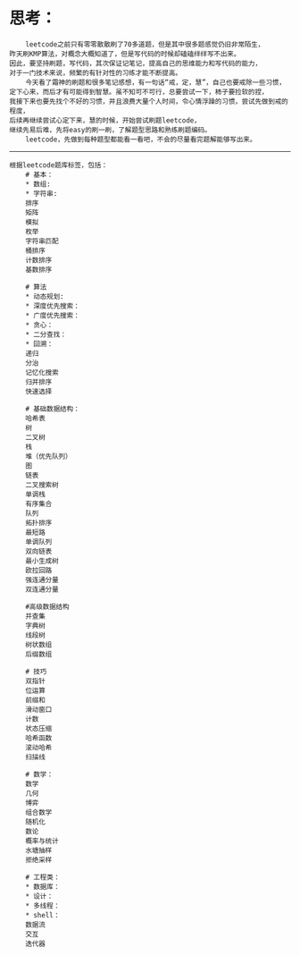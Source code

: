 思考：
====
        leetcode之前只有零零散散刷了70多道题，但是其中很多题感觉仍旧非常陌生，
    昨天刷KMP算法，对概念大概知道了，但是写代码的时候却磕磕绊绊写不出来。
    因此，要坚持刷题，写代码，其次保证记笔记，提高自己的思维能力和写代码的能力，
    对于一门技术来说，频繁的有针对性的习练才能不断提高。
        今天看了霜神的刷题和很多笔记感想，有一句话“戒，定，慧”，自己也要戒除一些习惯，
    定下心来，而后才有可能得到智慧。虽不知可不可行，总要尝试一下，柿子要捡软的捏，
    我接下来也要先找个不好的习惯，并且浪费大量个人时间，令心情浮躁的习惯，尝试先做到戒的程度，
    后续再继续尝试心定下来，慧的时候，开始尝试刷题leetcode，
    继续先易后难，先将easy的刷一刷，了解题型思路和熟练刷题编码。
        leetcode，先做到每种题型都能看一看吧，不会的尽量看完题解能够写出来。
------
    根据leetcode题库标签，包括：
        # 基本：
        * 数组:
        * 字符串:
        排序
        矩阵
        模拟
        枚举
        字符串匹配
        桶排序
        计数排序
        基数排序
        
        # 算法
        * 动态规划:
        * 深度优先搜索：
        * 广度优先搜索：
        * 贪心：
        * 二分查找：
        * 回溯：
        递归
        分治
        记忆化搜索
        归并排序
        快速选择
        
        # 基础数据结构：
        哈希表
        树
        二叉树
        栈
        堆（优先队列）
        图
        链表
        二叉搜索树
        单调栈
        有序集合
        队列
        拓扑排序
        最短路
        单调队列
        双向链表
        最小生成树
        欧拉回路
        强连通分量
        双连通分量
        
        #高级数据结构
        并查集
        字典树
        线段树
        树状数组
        后缀数组
        
        # 技巧
        双指针
        位运算
        前缀和
        滑动窗口
        计数
        状态压缩
        哈希函数
        滚动哈希
        扫描线
        
        # 数学：
        数学
        几何
        博弈
        组合数学
        随机化
        数论
        概率与统计
        水塘抽样
        拒绝采样
        
        # 工程类：
        * 数据库：
        * 设计：
        * 多线程：
        * shell：
        数据流
        交互
        迭代器
